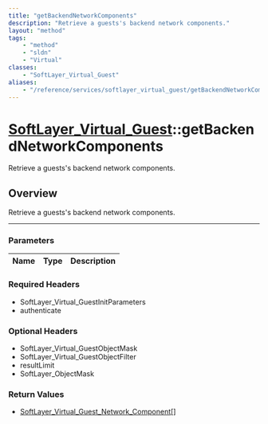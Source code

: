 ```yaml
---
title: "getBackendNetworkComponents"
description: "Retrieve a guests's backend network components."
layout: "method"
tags:
    - "method"
    - "sldn"
    - "Virtual"
classes:
    - "SoftLayer_Virtual_Guest"
aliases:
    - "/reference/services/softlayer_virtual_guest/getBackendNetworkComponents"
---
```

# [SoftLayer_Virtual_Guest](/reference/services/SoftLayer_Virtual_Guest)::getBackendNetworkComponents


Retrieve a guests's backend network components.


## Overview 
Retrieve a guests's backend network components.

-----

### Parameters 
|Name | Type | Description |
| --- | --- | --- |


### Required Headers
* SoftLayer_Virtual_GuestInitParameters
* authenticate


### Optional Headers
* SoftLayer_Virtual_GuestObjectMask
* SoftLayer_Virtual_GuestObjectFilter
* resultLimit
* SoftLayer_ObjectMask

### Return Values
* <a href='/reference/datatypes/SoftLayer_Virtual_Guest_Network_Component'>SoftLayer_Virtual_Guest_Network_Component[] </a>





